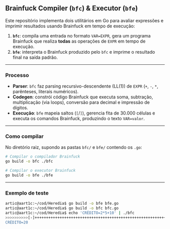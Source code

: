 ## Brainfuck Compiler (`bfc`) & Executor (`bfe`)

Este repositório implementa dois utilitários em Go para avaliar expressões e imprimir resultados usando Brainfuck em tempo de execução:

1. **`bfc`**: compila uma entrada no formato `VAR=EXPR`, gera um programa Brainfuck que realiza **todas** as operações de `EXPR` em tempo de execução.
2. **`bfe`**: interpreta o Brainfuck produzido pelo `bfc` e imprime o resultado final na saída padrão.

---

### Processo

* **Parser**: `bfc` faz parsing recursivo-descendente (LL(1)) de `EXPR` (`+`, `-`, `*`, parênteses, literais numéricos).
* **Codegen**: constrói código Brainfuck que executa soma, subtração, multiplicação (via loops), conversão para decimal e impressão de dígitos.
* **Execução**: `bfe` mapeia saltos (`[`/`]`), gerencia fita de 30.000 células e executa os comandos Brainfuck, produzindo o texto `VAR=valor`.

---

### Como compilar

No diretório raiz, supondo as pastas `bfc/` e `bfe/` contendo os `.go`:

```bash
# Compilar o compilador Brainfuck
go build -o bfc ./bfc

# Compilar o executor Brainfuck
go build -o bfe ./bfe
```

---

### Exemplo de teste

```bash
artic@aart1c:~/cod/Heredia$ go build -o bfe bfe.go
artic@aart1c:~/cod/Heredia$ go build -o bfc bfc.go
artic@aart1c:~/cod/Heredia$ echo 'CRÉDITO=2*5+10' | ./bfc
>>>>>>>>>>[-]+++++++++++++++++++++++++++++++++++++++++++++++++++++++++++++++++++.[-]++++++++++++++++++++++++++++++++++++++++++++++++++++++++++++++++++++++++++++++++++.[-]+++++++++++++++++++++++++++++++++++++++++++++++++++++++++++++++++++++++++++++++++++++++++++++++++++++++++++++++++++++++++++++++++++++++++++++++++++++++++++++++++++++++++++++++++++++++++++++++++++.[-]+++++++++++++++++++++++++++++++++++++++++++++++++++++++++++++++++++++++++++++++++++++++++++++++++++++++++++++++++++++++++++++++++++++++++.[-]++++++++++++++++++++++++++++++++++++++++++++++++++++++++++++++++++++.[-]+++++++++++++++++++++++++++++++++++++++++++++++++++++++++++++++++++++++++.[-]++++++++++++++++++++++++++++++++++++++++++++++++++++++++++++++++++++++++++++++++++++.[-]+++++++++++++++++++++++++++++++++++++++++++++++++++++++++++++++++++++++++++++++.[-]+++++++++++++++++++++++++++++++++++++++++++++++++++++++++++++.<<<<<<<<<<[-]++>[-]+++++>[-]>[-]<<<[->[->+>+<<]>>[-<<+>>]<<<]>>[-<<+>>]<<>[-]++++++++++[-<+>]<>[-]<[---------->+<]>[++++++++++++++++++++++++++++++++++++++++++++++++.[-]]<++++++++++++++++++++++++++++++++++++++++++++++++.[-]artic@aart1c:~/cod/Heredia$ echo 'CRÉDITO=2*5+10' | ./bfc | ./bfe
CRÉDITO=20
```
